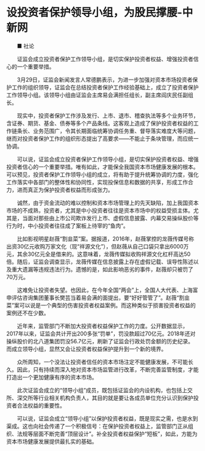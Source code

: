 # 设投资者保护领导小组，为股民撑腰-中新网

　　■ 社论

　　证监会成立投资者保护工作领导小组，是切实保护投资者权益、增强投资者信心的一个重要举措。

　　3月29日，证监会新闻发言人常德鹏表示，为进一步加强对资本市场投资者保护工作的组织领导，证监会在总结投资者保护工作经验基础上，成立了投资者保护工作领导小组。该领导小组由证监会主席易会满担任组长，副主席阎庆民任副组长。

　　现实中，投资者保护工作涉及发行、上市、退市、稽查执法等多个业务环节，含证券、期货、基金、债券等多个产品条线。这客观上造成了保护投资者权益的工作链条长、业务范围广，令其长期面临统筹协调任务重、督导落实难度大等问题，继而对投资者保护工作的组织形态提出了高要求——不能止于条块管理，而应统一协调。

　　可以说，证监会成立投资者保护工作领导小组，是切实保护投资者权益、增强投资者信心的一个重要举措。唯有如此，才能保全我国资本市场健康发展的根本。可以预见，投资者保护工作领导小组的成立，将有助于提升统筹协调的力度，强化工作落实中各部门的整体性和协同性，实现投保信息和数据的共享，形成工作合力，进而真正为保护投资者权益而形成张力。

　　诚然，由于资金流动的难以控制和资本市场管理上的先天缺陷，加上我国资本市场的不成熟，投资者，尤其是中小投资者往往是资本市场中的权益受损主体。尤其是，当面对那些由上市公司欺诈发行上市、虚假信息披露、内幕交易操纵股价等行为时，中小投资者往往成了案板上待宰的“鱼肉”。

　　比如影视明星赵薇“割韭菜”案。据报道，2016年，赵薇掌控的龙薇传媒号称出资30亿元收购万家文化（现“祥源文化”），但赵薇从自己口袋只拿出6000万元，其余30亿元全是借来的。这意味着，龙薇传媒拟收购祥源文化杠杆高达50倍。随后，证监会调查显示，龙薇传媒在信息披露上存在虚假记载、误导性陈述以及重大遗漏等违规违法行为。遗憾的是，如此影响恶劣的事件，赵薇却只被罚了70万元。

　　这难免让投资者失望。也因此，在今年全国“两会”上，全国人大代表、上海富申评估咨询集团董事长樊芸当着易会满的面提出，要“好好管管了”。赵薇“割韭菜”案可以说是一个典型的伤害投资者权益案例。而这种类似于损害投资者权益的案例还不在少数。

　　近年来，监管部门不断加大投资者权益保护工作的力度。公开数据显示，2017年以来，证监会共计开出200多张“罚单”，罚没款超过70亿元。2018年还对操纵股价的北八道集团罚没56.7亿元，刷新了证监会行政处罚金额的历史纪录。而成立领导小组，显然又会让投资者权益保护提升到一个新的境界。

　　众所周知，一个没法让投资者信任的资本市场注定不能健康发展，不可能长久。因此，只有持续而深入地对资本市场监管进行改革，不断完善监管制度，才能打造出一个更加健康有序的资本市场。

　　此次证监会成立的“领导小组”成员，既包括证监会的内设机构，也包括上交所、深交所等行业相关机构负责人，其目的就是要让各成员单位充分认识到保护投资者合法权益的重要性。

　　可以说，证监会成立“领导小组”以保护投资者权益，既是现实之需，也是水到渠成。这也向社会传递了一个积极信号：在保护投资者权益上，监管部门正从组织、法规等层面不断完善“顶层设计”。补全投资者权益保护“短板”，如此，方能为资本市场健康发展提供最扎实的基础。
